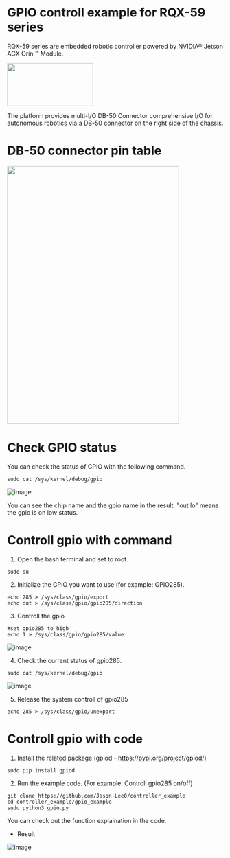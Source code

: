 # GPIO controll example for RQX-59 series

RQX-59 series are embedded robotic controller powered by NVIDIA® Jetson AGX Orin ™ Module.

<img src="https://github.com/Jason-Lee0/controller_example/assets/56862464/40ff2e3c-6e1e-473c-aa6c-a81547dec9e2" height="100" width="200">

The platform provides multi-I/O DB-50 Connector comprehensive I/O for autonomous robotics via a DB-50 connector on the right side of the chassis.

# DB-50 connector pin table


<img src="https://github.com/Jason-Lee0/controller_example/assets/56862464/0ffa6ff3-b554-4376-a75e-b43f8968f743" height="600" width="400">



# Check GPIO status
You can check the status of GPIO with the following command.
```
sudo cat /sys/kernel/debug/gpio
```
![image](https://github.com/Jason-Lee0/controller_example/assets/56862464/a8f0ca3f-1dad-456c-8aff-2143ccd9ab13)


You can see the chip name and the gpio name in the result. "out lo" means the gpio is on low status.

# Controll gpio with command
1. Open the bash terminal and set to root.
```
sudo su
```
2. Initialize the GPIO you want to use (for example: GPIO285).

```
echo 285 > /sys/class/gpio/export
echo out > /sys/class/gpio/gpio285/direction
```
3. Controll the gpio
```
#set gpio285 to high
echo 1 > /sys/class/gpio/gpio285/value
```

![image](https://github.com/Jason-Lee0/controller_example/assets/56862464/0be53e01-2d30-42e8-ac2f-31cf95f9160e)


4. Check the current status of gpio285.

```
sudo cat /sys/kernel/debug/gpio
```
![image](https://github.com/Jason-Lee0/controller_example/assets/56862464/8a1d7a88-5f80-440c-bc9d-76e597e92797)


5. Release the system controll of gpio285
```
echo 285 > /sys/class/gpio/unexport
```



# Controll gpio with code

1. Install the related package
(gpiod - https://pypi.org/project/gpiod/)

```
sudo pip install gpiod
```
2. Run the example code. (For example: Controll gpio285 on/off)

```
git clone https://github.com/Jason-Lee0/controller_example
cd controller_example/gpio_example
sudo python3 gpio.py
```

You can check out the function explaination in the code.

- Result
  
![image](https://github.com/Jason-Lee0/controller_example/assets/56862464/2a2a1238-767b-4761-9fde-d22a3a9936cf)



 












 

